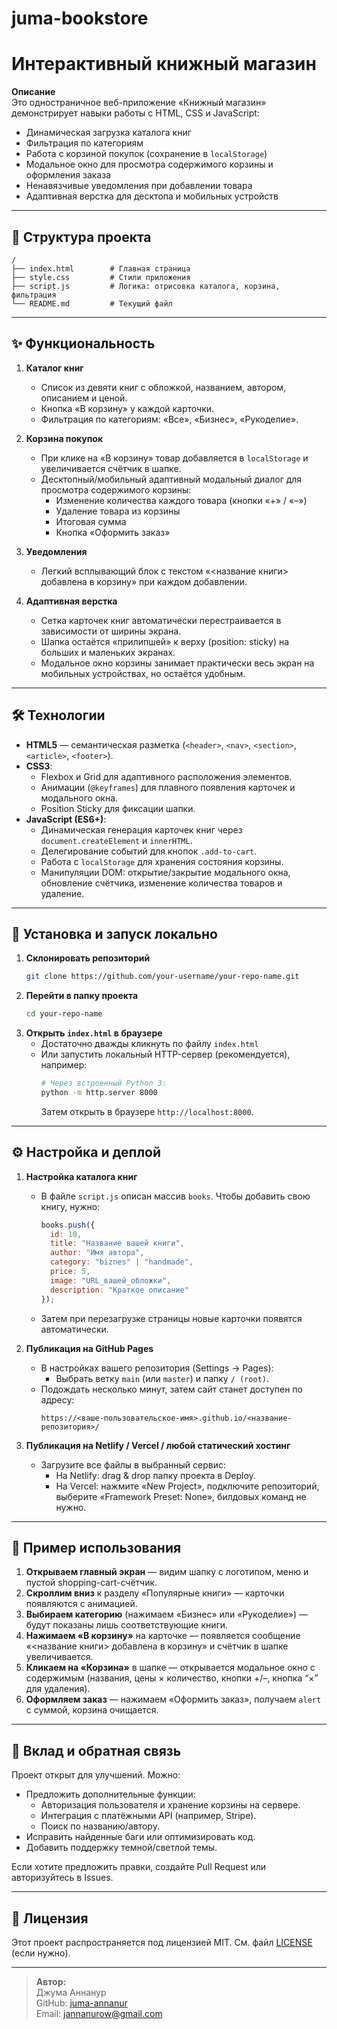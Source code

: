 # juma-bookstore
# Интерактивный книжный магазин

**Описание**  
Это одностраничное веб-приложение «Книжный магазин» демонстрирует навыки работы с HTML, CSS и JavaScript:  
- Динамическая загрузка каталога книг  
- Фильтрация по категориям  
- Работа с корзиной покупок (сохранение в `localStorage`)  
- Модальное окно для просмотра содержимого корзины и оформления заказа  
- Ненавязчивые уведомления при добавлении товара  
- Адаптивная верстка для десктопа и мобильных устройств  

---

## 📂 Структура проекта

```
/
├── index.html        # Главная страница
├── style.css         # Стили приложения
├── script.js         # Логика: отрисовка каталога, корзина, фильтрация
└── README.md         # Текущий файл
```

---

## ✨ Функциональность

1. **Каталог книг**  
   - Список из девяти книг с обложкой, названием, автором, описанием и ценой.  
   - Кнопка «В корзину» у каждой карточки.  
   - Фильтрация по категориям: «Все», «Бизнес», «Рукоделие».

2. **Корзина покупок**  
   - При клике на «В корзину» товар добавляется в `localStorage` и увеличивается счётчик в шапке.  
   - Десктопный/мобильный адаптивный модальный диалог для просмотра содержимого корзины:  
     - Изменение количества каждого товара (кнопки «+» / «–»)  
     - Удаление товара из корзины  
     - Итоговая сумма  
     - Кнопка «Оформить заказ»

3. **Уведомления**  
   - Легкий всплывающий блок с текстом «<название книги> добавлена в корзину» при каждом добавлении.

4. **Адаптивная верстка**  
   - Сетка карточек книг автоматически перестраивается в зависимости от ширины экрана.  
   - Шапка остаётся «прилипшей» к верху (position: sticky) на больших и маленьких экранах.  
   - Модальное окно корзины занимает практически весь экран на мобильных устройствах, но остаётся удобным.

---

## 🛠 Технологии

- **HTML5** — семантическая разметка (`<header>`, `<nav>`, `<section>`, `<article>`, `<footer>`).  
- **CSS3**:
  - Flexbox и Grid для адаптивного расположения элементов.  
  - Анимации (`@keyframes`) для плавного появления карточек и модального окна.  
  - Position Sticky для фиксации шапки.  
- **JavaScript (ES6+)**:
  - Динамическая генерация карточек книг через `document.createElement` и `innerHTML`.  
  - Делегирование событий для кнопок `.add-to-cart`.  
  - Работа с `localStorage` для хранения состояния корзины.  
  - Манипуляции DOM: открытие/закрытие модального окна, обновление счётчика, изменение количества товаров и удаление.  

---

## 🚀 Установка и запуск локально

1. **Склонировать репозиторий**  
   ```bash
   git clone https://github.com/your-username/your-repo-name.git
   ```
2. **Перейти в папку проекта**  
   ```bash
   cd your-repo-name
   ```
3. **Открыть `index.html` в браузере**  
   - Достаточно дважды кликнуть по файлу `index.html`  
   - Или запустить локальный HTTP-сервер (рекомендуется), например:
     ```bash
     # Через встроенный Python 3:
     python -m http.server 8000
     ```
     Затем открыть в браузере `http://localhost:8000`.

---

## ⚙️ Настройка и деплой

1. **Настройка каталога книг**  
   - В файле `script.js` описан массив `books`. Чтобы добавить свою книгу, нужно:
     ```js
     books.push({
       id: 10,
       title: "Название вашей книги",
       author: "Имя автора",
       category: "biznes" | "handmade",
       price: 5,
       image: "URL_вашей_обложки",
       description: "Краткое описание"
     });
     ```
   - Затем при перезагрузке страницы новые карточки появятся автоматически.

2. **Публикация на GitHub Pages**  
   - В настройках вашего репозитория (Settings → Pages):
     - Выбрать ветку `main` (или `master`) и папку `/ (root)`.  
   - Подождать несколько минут, затем сайт станет доступен по адресу:  
     ```
     https://<ваше-пользовательское-имя>.github.io/<название-репозитория>/
     ```

3. **Публикация на Netlify / Vercel / любой статический хостинг**  
   - Загрузите все файлы в выбранный сервис:  
     - На Netlify: drag & drop папку проекта в Deploy.  
     - На Vercel: нажмите «New Project», подключите репозиторий, выберите «Framework Preset: None», билдовых команд не нужно.

---

## 📝 Пример использования

1. **Открываем главный экран** — видим шапку с логотипом, меню и пустой shopping-cart-счётчик.  
2. **Скроллим вниз** к разделу «Популярные книги» — карточки появляются с анимацией.  
3. **Выбираем категорию** (нажимаем «Бизнес» или «Рукоделие») — будут показаны лишь соответствующие книги.  
4. **Нажимаем «В корзину»** на карточке — появляется сообщение «<название книги> добавлена в корзину» и счётчик в шапке увеличивается.  
5. **Кликаем на «Корзина»** в шапке — открывается модальное окно с содержимым (названия, цены × количество, кнопки +/–, кнопка “×” для удаления).  
6. **Оформляем заказ** — нажимаем «Оформить заказ», получаем `alert` с суммой, корзина очищается.

---

## 🤝 Вклад и обратная связь

Проект открыт для улучшений. Можно:
- Предложить дополнительные функции:  
  - Авторизация пользователя и хранение корзины на сервере.  
  - Интеграция с платёжными API (например, Stripe).  
  - Поиск по названию/автору.  
- Исправить найденные баги или оптимизировать код.  
- Добавить поддержку темной/светлой темы.  

Если хотите предложить правки, создайте Pull Request или авторизуйтесь в Issues.

---

## 📄 Лицензия

Этот проект распространяется под лицензией MIT. См. файл [LICENSE](LICENSE) (если нужно).

---

> **Автор:**  
> Джума Аннанур  
> GitHub: [juma-annanur](https://github.com/juma-annanur)  
> Email: jannanurow@gmail.com  
